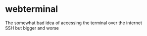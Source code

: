 # webterminal
The somewhat bad idea of accessing the terminal over the internet \
SSH but bigger and worse
